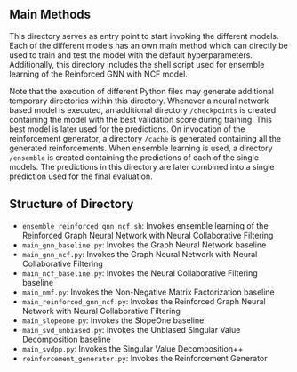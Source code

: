 ## Main Methods
This directory serves as entry point to start invoking the different models. Each of the different models has an own main method which can directly be used to train and test the model with the default hyperparameters. Additionally, this directory includes the shell script used for ensemble learning of the Reinforced GNN with NCF model.

Note that the execution of different Python files may generate additional temporary directories within this directory. Whenever a neural network based model is executed, an additional directory `/checkpoints` is created containing the model with the best validation score during training. This best model is later used for the predictions. On invocation of the reinforcement generator, a directory `/cache` is generated containing all the generated reinforcements. When ensemble learning is used, a directory `/ensemble` is created containing the predictions of each of the single models. The predictions in this directory are later combined into a single prediction used for the final evaluation.

## Structure of Directory
- `ensemble_reinforced_gnn_ncf.sh`: Invokes ensemble learning of the Reinforced Graph Neural Network with Neural Collaborative Filtering
- `main_gnn_baseline.py`: Invokes the Graph Neural Network baseline
- `main_gnn_ncf.py`: Invokes the Graph Neural Network with Neural Collaborative Filtering
- `main_ncf_baseline.py`: Invokes the Neural Collaborative Filtering baseline
- `main_nmf.py`: Invokes the Non-Negative Matrix Factorization baseline
- `main_reinforced_gnn_ncf.py`: Invokes the Reinforced Graph Neural Network with Neural Collaborative Filtering
- `main_slopeone.py`: Invokes the SlopeOne baseline
- `main_svd_unbiased.py`: Invokes the Unbiased Singular Value Decomposition baseline
- `main_svdpp.py`: Invokes the Singular Value Decomposition++
- `reinforcement_generator.py`: Invokes the Reinforcement Generator
